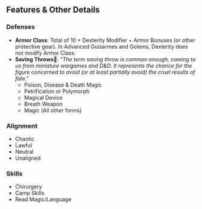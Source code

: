  ## Features & Other Details 

 ### Defenses

 * **Armor Class**: Total of 10 + Dexterity Modifier + Armor Bonuses (or other protective gear).  In Advanced Guisarmes and Golems, Dexterity does not modify Armor Class.
 * **Saving Throws**: _"The term saving throw is common enough, coming to us from miniature wargames and D&D. It represents the chance for the figure concerned to avoid (or at least partially avoid) the cruel results of fate."_
   * Poison, Disease & Death Magic
   * Petrification or Polymorph
   * Magical Device
   * Breath Weapon
   * Magic (All other forms)

 ### Alignment
 
 * Chaotic
 * Lawful
 * Neutral
 * Unaligned
 
 ### Skills
 
 * Chirurgery
 * Camp Skills
 * Read Magic/Language